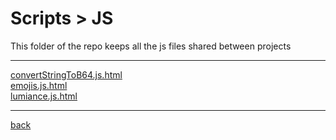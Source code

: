 # Scripts > JS
This folder of the repo keeps all the js files shared between projects

---------------------------
[convertStringToB64.js.html](convertStringToB64.js.html)<br>
[emojis.js.html](emojis.js.html)<br>
[lumiance.js.html](lumiance.js.html)<br>

---------------------------

[back](../)
